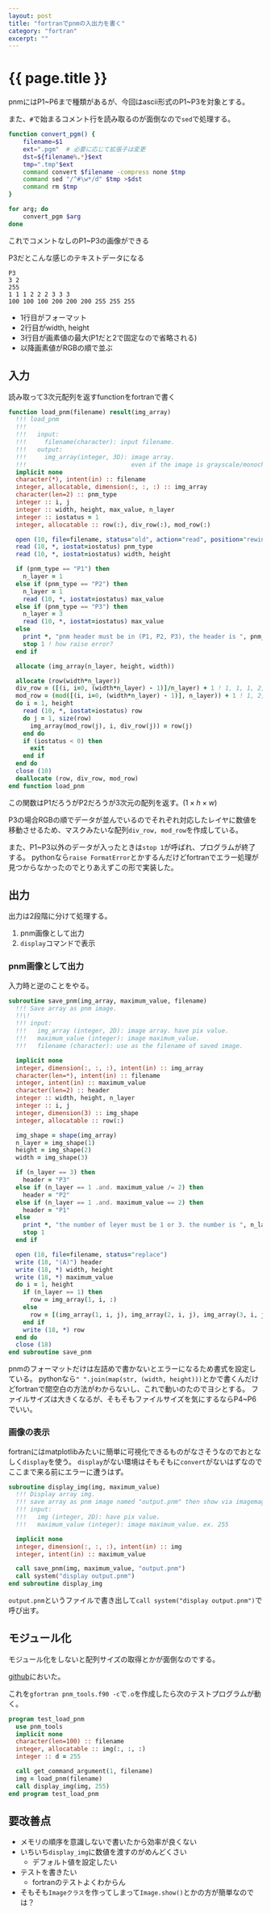 ```yaml
---
layout: post
title: "fortranでpnmの入出力を書く"
category: "fortran"
excerpt: ""
---
```


# {{ page.title }}

pnmにはP1~P6まで種類があるが、今回はascii形式のP1~P3を対象とする。

また、`#`で始まるコメント行を読み取るのが面倒なので`sed`で処理する。

```bash
function convert_pgm() {
    filename=$1
    ext=".pgm"  # 必要に応じて拡張子は変更
    dst=${filename%.*}$ext
    tmp=".tmp"$ext
    command convert $filename -compress none $tmp
    command sed "/^#\w*/d" $tmp >$dst
    command rm $tmp
}

for arg; do
    convert_pgm $arg
done
```

これでコメントなしのP1~P3の画像ができる

P3だとこんな感じのテキストデータになる
```text
P3
3 2
255
1 1 1 2 2 2 3 3 3
100 100 100 200 200 200 255 255 255
```

* 1行目がフォーマット
* 2行目がwidth, height
* 3行目が画素値の最大(P1だと2で固定なので省略される)
* 以降画素値がRGBの順で並ぶ

## 入力

読み取って3次元配列を返すfunctionをfortranで書く

```fortran
function load_pnm(filename) result(img_array)
  !!! load_pnm
  !!!
  !!!   input:
  !!!     filename(character): input filename.
  !!!   output:
  !!!     img_array(integer, 3D): image array.
  !!!                             even if the image is grayscale/monochrome, the array is 3D.
  implicit none
  character(*), intent(in) :: filename
  integer, allocatable, dimension(:, :, :) :: img_array
  character(len=2) :: pnm_type
  integer :: i, j
  integer :: width, height, max_value, n_layer
  integer :: iostatus = 1
  integer, allocatable :: row(:), div_row(:), mod_row(:)

  open (10, file=filename, status="old", action="read", position="rewind")
  read (10, *, iostat=iostatus) pnm_type
  read (10, *, iostat=iostatus) width, height

  if (pnm_type == "P1") then
    n_layer = 1
  else if (pnm_type == "P2") then
    n_layer = 1
    read (10, *, iostat=iostatus) max_value
  else if (pnm_type == "P3") then
    n_layer = 3
    read (10, *, iostat=iostatus) max_value
  else
    print *, "pnm header must be in (P1, P2, P3), the header is ", pnm_type
    stop 1 ! how raise error?
  end if

  allocate (img_array(n_layer, height, width))

  allocate (row(width*n_layer))
  div_row = ([(i, i=0, (width*n_layer) - 1)]/n_layer) + 1 ! 1, 1, 1, 2, 2, 2, ...
  mod_row = (mod([(i, i=0, (width*n_layer) - 1)], n_layer)) + 1 ! 1, 2, 3, 1, 2, 3, ...
  do i = 1, height
    read (10, *, iostat=iostatus) row
    do j = 1, size(row)
      img_array(mod_row(j), i, div_row(j)) = row(j)
    end do
    if (iostatus < 0) then
      exit
    end if
  end do
  close (10)
  deallocate (row, div_row, mod_row)
end function load_pnm
```

この関数はP1だろうがP2だろうが3次元の配列を返す。($1\times h \times w$)

P3の場合RGBの順でデータが並んでいるのでそれぞれ対応したレイヤに数値を移動させるため、マスクみたいな配列`div_row, mod_row`を作成している。

また、P1~P3以外のデータが入ったときは`stop 1`が呼ばれ、プログラムが終了する。
pythonなら`raise FormatError`とかするんだけどfortranでエラー処理が見つからなかったのでとりあえずこの形で実装した。

## 出力

出力は2段階に分けて処理する。

1. pnm画像として出力
2. `display`コマンドで表示

### pnm画像として出力

入力時と逆のことをやる。

```fortran
subroutine save_pnm(img_array, maximum_value, filename)
  !!! Save array as pnm image.
  !!\!
  !!! input:
  !!!   img_array (integer, 2D): image array. have pix value.
  !!!   maximum_value (integer): image maximum_value.
  !!!   filename (character): use as the filename of saved image.

  implicit none
  integer, dimension(:, :, :), intent(in) :: img_array
  character(len=*), intent(in) :: filename
  integer, intent(in) :: maximum_value
  character(len=2) :: header
  integer :: width, height, n_layer
  integer :: i, j
  integer, dimension(3) :: img_shape
  integer, allocatable :: row(:)

  img_shape = shape(img_array)
  n_layer = img_shape(1)
  height = img_shape(2)
  width = img_shape(3)

  if (n_layer == 3) then
    header = "P3"
  else if (n_layer == 1 .and. maximum_value /= 2) then
    header = "P2"
  else if (n_layer == 1 .and. maximum_value == 2) then
    header = "P1"
  else
    print *, "the number of leyer must be 1 or 3. the number is ", n_layer
    stop 1
  end if

  open (18, file=filename, status="replace")
  write (18, "(A)") header
  write (18, *) width, height
  write (18, *) maximum_value
  do i = 1, height
    if (n_layer == 1) then
      row = img_array(1, i, :)
    else
      row = [(img_array(1, i, j), img_array(2, i, j), img_array(3, i, j), j=1, width)]
    end if
    write (18, *) row
  end do
  close (18)
end subroutine save_pnm
```

pnmのフォーマットだけは左詰めで書かないとエラーになるため書式を設定している。
pythonなら`" ".join(map(str, (width, height)))`とかで書くんだけどfortranで間空白の方法がわからないし、これで動いのたのでヨシとする。
ファイルサイズは大きくなるが、そもそもファイルサイズを気にするならP4~P6でいい。

### 画像の表示

fortranにはmatplotlibみたいに簡単に可視化できるものがなさそうなのでおとなしく`display`を使う。
`display`がない環境はそもそもに`convert`がないはずなのでここまで来る前にエラーに遭うはず。


```fortran
subroutine display_img(img, maximum_value)
  !!! Display array img.
  !!! save array as pnm image named "output.pnm" then show via imagemagick.
  !!! input:
  !!!   img (integer, 2D): have pix value.
  !!!   maximum_value (integer): image maximum_value. ex. 255

  implicit none
  integer, dimension(:, :, :), intent(in) :: img
  integer, intent(in) :: maximum_value

  call save_pnm(img, maximum_value, "output.pnm")
  call system("display output.pnm")
end subroutine display_img
```

`output.pnm`というファイルで書き出して`call system("display output.pnm")`で呼び出す。

## モジュール化

モジュール化をしないと配列サイズの取得とかが面倒なのでする。

[github](https://github.com/Omochice/image-processing/blob/main/src/pnm_tools.f90)においた。

これを`gfortran pnm_tools.f90 -c`で`.o`を作成したら次のテストプログラムが動く。

```fortran
program test_load_pnm
  use pnm_tools
  implicit none
  character(len=100) :: filename
  integer, allocatable :: img(:, :, :)
  integer :: d = 255

  call get_command_argument(1, filename)
  img = load_pnm(filename)
  call display_img(img, 255)
end program test_load_pnm
```


## 要改善点

* メモリの順序を意識しないで書いたから効率が良くない
* いちいち`display_img`に数値を渡すのがめんどくさい
  * デフォルト値を設定したい
* テストを書きたい
  * fortranのテストよくわからん
* そもそも`Imageクラス`を作ってしまって`Image.show()`とかの方が簡単なのでは？

　

